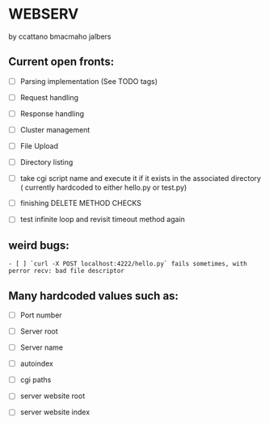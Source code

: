 # WEBSERV
 by ccattano bmacmaho jalbers

## Current open fronts:
- [ ] Parsing implementation (See TODO tags)
- [ ] Request handling

- [ ] Response handling
- [ ] Cluster management

- [ ] File Upload 
- [ ] Directory listing
- [ ] take cgi script name and execute it if it exists in the associated directory ( currently hardcoded to either hello.py or test.py)
- [ ] finishing DELETE METHOD CHECKS
- [ ] test infinite loop and revisit timeout method again 

## weird bugs:
    - [ ] `curl -X POST localhost:4222/hello.py` fails sometimes, with perror recv: bad file descriptor
    

## Many hardcoded values such as:
- [ ] Port number
- [ ] Server root
- [ ] Server name
- [ ] autoindex
- [ ] cgi paths
- [ ] server website root
- [ ] server website index

